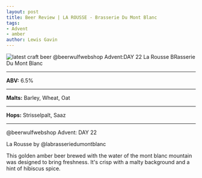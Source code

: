 ```yaml
---
layout: post
title: Beer Review | LA ROUSSE - Brasserie Du Mont Blanc
tags:
- Advent
- amber
author: Lewis Gavin
---
```


![latest craft beer @beerwulfwebshop Advent:DAY 22 La Rousse BRasserie Du Mont Blanc ](https://www.lewisgavin.co.uk/beermeupplease/images/2019-01-02-@beerwulfwebshop-advent:day-22_la-rousse-@labrasseriedumontblanc-this-golden-amber-beer-brewed.png)

***
**ABV:** 6.5%

***
**Malts:** Barley, Wheat, Oat

***
**Hops:** Strisselpalt, Saaz 

***

@beerwulfwebshop Advent: DAY 22

La Rousse by @labrasseriedumontblanc

This golden amber beer brewed with the water of the mont blanc mountain was designed to bring freshness. It's crisp with a malty background and a hint of hibiscus spice.
